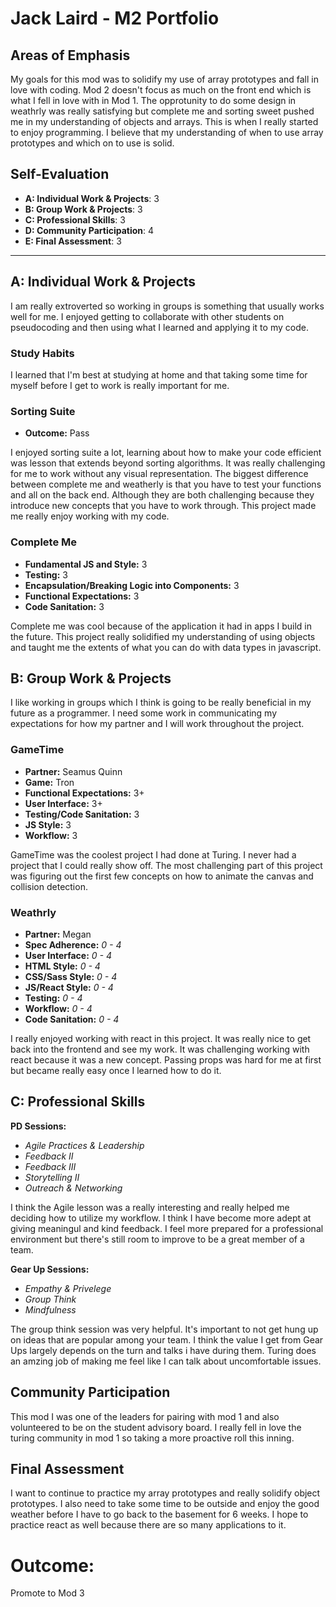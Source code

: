 # Jack Laird - M2 Portfolio

## Areas of Emphasis

My goals for this mod was to solidify my use of array prototypes and fall in love with coding. Mod 2 doesn't focus as much on the front end which is what I fell in love with in Mod 1. The opprotunity to do some design in weathrly was really satisfying but complete me and sorting sweet pushed me in my understanding of objects and arrays. This is when I really started to enjoy programming. I believe that my understanding of when to use array prototypes and which on to use is solid.

## Self-Evaluation

* **A: Individual Work & Projects**: 3
* **B: Group Work & Projects**: 3
* **C: Professional Skills**: 3
* **D: Community Participation**: 4
* **E: Final Assessment**: 3

-----------------------

## A: Individual Work & Projects

I am really extroverted so working in groups is something that usually works well for me. I enjoyed getting to collaborate with other students on pseudocoding and then using what I learned and applying it to my code.

### Study Habits

I learned that I'm best at studying at home and that taking some time for myself before I get to work is really important for me. 

### Sorting Suite
* **Outcome:** Pass

I enjoyed sorting suite a lot, learning about how to make your code efficient was lesson that extends beyond sorting algorithms. It was really challenging for me to work without any visual representation. The biggest difference between complete me and weatherly is that you have to test your functions and all on the back end. Although they are both challenging because they introduce new concepts that you have to work through. This project made me really enjoy working with my code.

### Complete Me
* **Fundamental JS and Style:** 3
* **Testing:** 3
* **Encapsulation/Breaking Logic into Components:** 3
* **Functional Expectations:** 3
* **Code Sanitation:** 3

Complete me was cool because of the application it had in apps I build in the future. This project really solidified my understanding of using objects and taught me the extents of what you can do with data types in javascript. 

## B: Group Work & Projects

I like working in groups which I think is going to be really beneficial in my future as a programmer. I need some work in communicating my expectations for how my partner and I will work throughout the project.

### GameTime
* **Partner:** Seamus Quinn
* **Game:** Tron
* **Functional Expectations:** 3+
* **User Interface:** 3+
* **Testing/Code Sanitation:** 3
* **JS Style:** 3
* **Workflow:** 3

GameTime was the coolest project I had done at Turing. I never had a project that I could really show off. The most challenging part of this project was figuring out the first few concepts on how to animate the canvas and collision detection.

### Weathrly
* **Partner:** Megan
* **Spec Adherence:** _0 - 4_
* **User Interface:** _0 - 4_
* **HTML Style:** _0 - 4_
* **CSS/Sass Style:** _0 - 4_
* **JS/React Style:** _0 - 4_
* **Testing:** _0 - 4_
* **Workflow:** _0 - 4_
* **Code Sanitation:** _0 - 4_

I really enjoyed working with react in this project. It was really nice to get back into the frontend and see my work. It was challenging working with react because it was a new concept. Passing props was hard for me at first but became really easy once I learned how to do it. 

## C: Professional Skills

**PD Sessions:**
 * _Agile Practices & Leadership_
 * _Feedback II_
 * _Feedback III_
 * _Storytelling II_
 * _Outreach & Networking_

I think the Agile lesson was a really interesting and really helped me deciding how to utilize my workflow. I think I have become more adept at giving meaningul and kind feedback. I feel more prepared for a professional environment but there's still room to improve to be a great member of a team.

 **Gear Up Sessions:**
 * _Empathy & Privelege_
 * _Group Think_
 * _Mindfulness_

The group think session was very helpful. It's important to not get hung up on ideas that are popular among your team.  I think the value I get from Gear Ups largely depends on the turn and talks i have during them. Turing does an amzing job of making me feel like I can talk about uncomfortable issues.
 

## Community Participation

This mod I was one of the leaders for pairing with mod 1 and also volunteered to be on the student advisory board. I really fell in love the turing community in mod 1 so taking a more proactive roll this inning.


## Final Assessment

I want to continue to practice my array prototypes and really solidify object prototypes. I also need to take some time to be outside and enjoy the good weather before I have to go back to the basement for 6 weeks. I hope to practice react as well because there are so many applications to it.

# Outcome:
Promote to Mod 3
